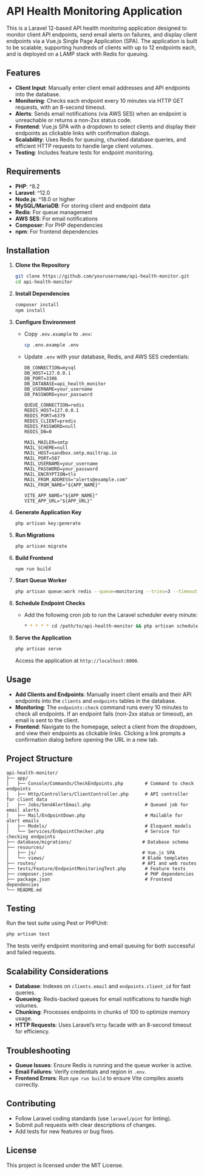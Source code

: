 # API Health Monitoring Application

This is a Laravel 12-based API health monitoring application designed to monitor client API endpoints, send email alerts on failures, and display client endpoints via a Vue.js Single Page Application (SPA). The application is built to be scalable, supporting hundreds of clients with up to 12 endpoints each, and is deployed on a LAMP stack with Redis for queuing.

## Features
- **Client Input**: Manually enter client email addresses and API endpoints into the database.
- **Monitoring**: Checks each endpoint every 10 minutes via HTTP GET requests, with an 8-second timeout.
- **Alerts**: Sends email notifications (via AWS SES) when an endpoint is unreachable or returns a non-2xx status code.
- **Frontend**: Vue.js SPA with a dropdown to select clients and display their endpoints as clickable links with confirmation dialogs.
- **Scalability**: Uses Redis for queuing, chunked database queries, and efficient HTTP requests to handle large client volumes.
- **Testing**: Includes feature tests for endpoint monitoring.

## Requirements
- **PHP**: ^8.2
- **Laravel**: ^12.0
- **Node.js**: ^18.0 or higher
- **MySQL/MariaDB**: For storing client and endpoint data
- **Redis**: For queue management
- **AWS SES**: For email notifications
- **Composer**: For PHP dependencies
- **npm**: For frontend dependencies

## Installation

1. **Clone the Repository**
   ```bash
   git clone https://github.com/yourusername/api-health-monitor.git
   cd api-health-monitor
   ```

2. **Install Dependencies**
   ```bash
   composer install
   npm install
   ```

3. **Configure Environment**
   - Copy `.env.example` to `.env`:
     ```bash
     cp .env.example .env
     ```
   - Update `.env` with your database, Redis, and AWS SES credentials:
     ```
     DB_CONNECTION=mysql
     DB_HOST=127.0.0.1
     DB_PORT=3306
     DB_DATABASE=api_health_monitor
     DB_USERNAME=your_username
     DB_PASSWORD=your_password

     QUEUE_CONNECTION=redis
     REDIS_HOST=127.0.0.1
     REDIS_PORT=6379
     REDIS_CLIENT=predis
     REDIS_PASSWORD=null
     REDIS_DB=0

     MAIL_MAILER=smtp
     MAIL_SCHEME=null
     MAIL_HOST=sandbox.smtp.mailtrap.io
     MAIL_PORT=587
     MAIL_USERNAME=your_username
     MAIL_PASSWORD=your_password
     MAIL_ENCRYPTION=tls
     MAIL_FROM_ADDRESS="alerts@example.com"
     MAIL_FROM_NAME="${APP_NAME}"

     VITE_APP_NAME="${APP_NAME}"
     VITE_APP_URL="${APP_URL}"
     ```

4. **Generate Application Key**
   ```bash
   php artisan key:generate
   ```

5. **Run Migrations**
   ```bash
   php artisan migrate
   ```

6. **Build Frontend**
   ```bash
   npm run build
   ```

7. **Start Queue Worker**
   ```bash
   php artisan queue:work redis --queue=monitoring --tries=3 --timeout=60
   ```

8. **Schedule Endpoint Checks**
   - Add the following cron job to run the Laravel scheduler every minute:
     ```bash
     * * * * * cd /path/to/api-health-monitor && php artisan schedule:run >> /dev/null 2>&1
     ```

9. **Serve the Application**
   ```bash
   php artisan serve
   ```
   Access the application at `http://localhost:8000`.

## Usage
- **Add Clients and Endpoints**: Manually insert client emails and their API endpoints into the `clients` and `endpoints` tables in the database.
- **Monitoring**: The `endpoints:check` command runs every 10 minutes to check all endpoints. If an endpoint fails (non-2xx status or timeout), an email is sent to the client.
- **Frontend**: Navigate to the homepage, select a client from the dropdown, and view their endpoints as clickable links. Clicking a link prompts a confirmation dialog before opening the URL in a new tab.

## Project Structure
```
api-health-monitor/
├── app/
│   ├── Console/Commands/CheckEndpoints.php        # Command to check endpoints
│   ├── Http/Controllers/ClientController.php      # API controller for client data
│   ├── Jobs/SendAlertEmail.php                    # Queued job for email alerts
│   ├── Mail/EndpointDown.php                      # Mailable for alert emails
│   ├── Models/                                    # Eloquent models
│   └── Services/EndpointChecker.php               # Service for checking endpoints
├── database/migrations/                          # Database schema
├── resources/
│   ├── js/                                       # Vue.js SPA
│   └── views/                                    # Blade templates
├── routes/                                       # API and web routes
├── tests/Feature/EndpointMonitoringTest.php       # Feature tests
├── composer.json                                  # PHP dependencies
├── package.json                                   # Frontend dependencies
└── README.md
```

## Testing
Run the test suite using Pest or PHPUnit:
```bash
php artisan test
```
The tests verify endpoint monitoring and email queuing for both successful and failed requests.

## Scalability Considerations
- **Database**: Indexes on `clients.email` and `endpoints.client_id` for fast queries.
- **Queueing**: Redis-backed queues for email notifications to handle high volumes.
- **Chunking**: Processes endpoints in chunks of 100 to optimize memory usage.
- **HTTP Requests**: Uses Laravel’s `Http` facade with an 8-second timeout for efficiency.

## Troubleshooting
- **Queue Issues**: Ensure Redis is running and the queue worker is active.
- **Email Failures**: Verify  credentials and region in `.env`.
- **Frontend Errors**: Run `npm run build` to ensure Vite compiles assets correctly.

## Contributing
- Follow Laravel coding standards (use `laravel/pint` for linting).
- Submit pull requests with clear descriptions of changes.
- Add tests for new features or bug fixes.

## License
This project is licensed under the MIT License.